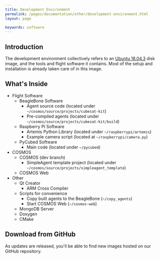 ```yaml
---
title: Development Environment
permalink: /pages/documentation/other/development-environment.html
layout: page

keywords: software
---
```


## Introduction

The development environment collectively refers to an [Ubuntu 18.04.3](https://en.wikipedia.org/wiki/Ubuntu_version_history#Ubuntu_18.04_LTS_(Bionic_Beaver)) disk image, and the tools and flight software it contains. Most of the setup and installation is already taken care of in this image.

## What's Inside

* Flight Software
  * BeagleBone Software
    * Agent source code (located under `~/cosmos/source/projects/cubesat-kit`)
    * Pre-compiled agents (located under `~/cosmos/source/projects/cubesat-kit/build`)
  * Raspberry Pi Software
    * Artemis Python Library (located under `~/raspberrypi/artemis`)
    * Example camera script (located at `~/raspberrypi/camera.py`)
  * PyCubed Software
    * Main code (located under `~/pycubed`)
* COSMOS
  * COSMOS (dev branch)
    * SimpleAgent template project (located under `~/cosmos/source/projects/simpleagent_template`)
  * COSMOS Web
* Other
  * Qt Creator
    * ARM Cross Compiler
  * Scripts for convenience
    * Copy built agents to the BeagleBone (`~/copy_agents`)
    * Start COSMOS Web (`~/cosmos-web`)
  * MongoDB Server
  * Doxygen
  * CMake


## Download from GitHub

As updates are released, you'll be able to find new images hosted on our GitHub repository.




